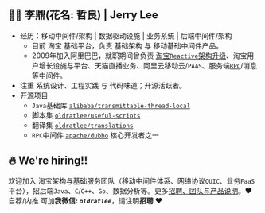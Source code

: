 ## 👨‍🚒 李鼎(花名: 哲良) | Jerry Lee

- 经历：移动中间件/架构 | 数据驱动设施 | 业务系统 | 后端中间件/架构
    - 目前 淘宝 基础平台，负责 基础架构 与 移动基础中间件产品。
    - 2009年加入阿里巴巴，就职期间曾负责 [淘宝`Reactive`架构升级](https://github.com/oldratlee/reactive-practice-at-taobao)、淘宝用户增长设施与平台、天猫直播业务、阿里云移动云/`PAAS`、服务端[`RPC`](https://github.com/apache/dubbo)/消息等中间件。
- 注重 系统设计、工程实践 与 代码味道；开源活跃者。
- 开源项目
    - `Java`基础库 [`alibaba/transmittable-thread-local`](https://github.com/alibaba/transmittable-thread-local)
    - 脚本集 [`oldratlee/useful-scripts`](https://github.com/oldratlee/useful-scripts)
    - 翻译集 [`oldratlee/translations`](https://github.com/oldratlee/translations)
    - `RPC`中间件 [`apache/dubbo`](https://github.com/apache/dubbo) 核心开发者之一

## 🔥 We're hiring‼️

欢迎加入 淘宝架构与基础服务团队（移动中间件体系、网络协议`QUIC`、业务`FaaS`平台），招后端`Java`、`C`/`C++`、`Go`、数据分析等。更多[招聘、团队与产品说明](https://github.com/oldratlee/oldratlee/blob/master/we-are-hiring.md)。♥️ 自荐/内推 可加**我微信: _`oldratlee`_**，请注明**招聘** ♥️
